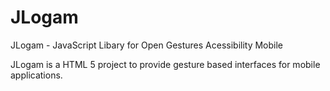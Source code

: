 JLogam
======

JLogam - JavaScript Libary for Open Gestures Acessibility Mobile

JLogam is a HTML 5 project to provide gesture based interfaces for mobile applications.
